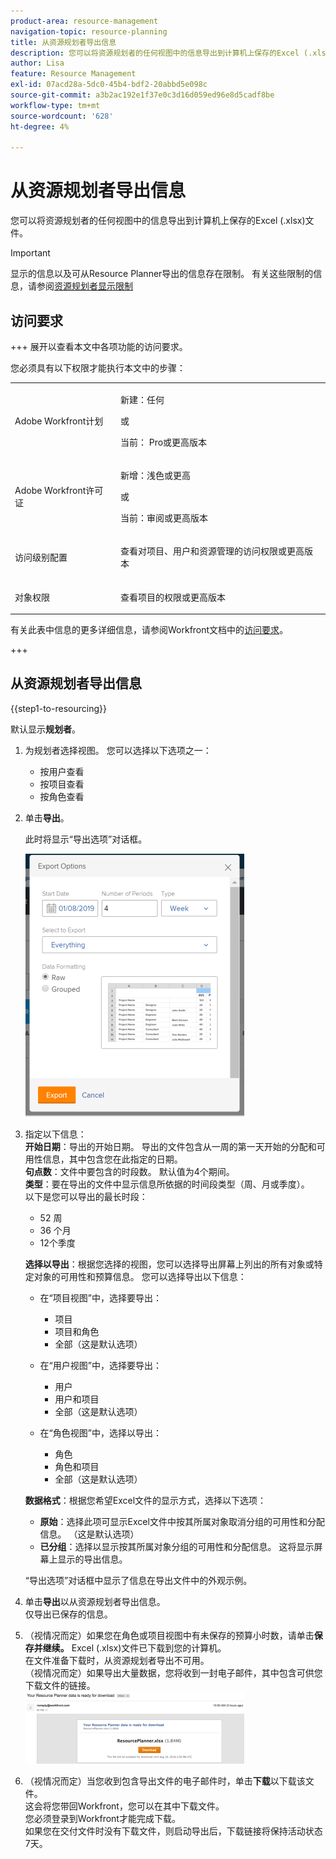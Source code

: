 ```yaml
---
product-area: resource-management
navigation-topic: resource-planning
title: 从资源规划者导出信息
description: 您可以将资源规划者的任何视图中的信息导出到计算机上保存的Excel (.xlsx)文件。
author: Lisa
feature: Resource Management
exl-id: 07acd28a-5dc0-45b4-bdf2-20abbd5e098c
source-git-commit: a3b2ac192e1f37e0c3d16d059ed96e8d5cadf8be
workflow-type: tm+mt
source-wordcount: '628'
ht-degree: 4%

---
```


# 从资源规划者导出信息

您可以将资源规划者的任何视图中的信息导出到计算机上保存的Excel (.xlsx)文件。

>[!IMPORTANT]
>
>显示的信息以及可从Resource Planner导出的信息存在限制。 有关这些限制的信息，请参阅[资源规划者显示限制](../../resource-mgmt/resource-planning/resource-planner-display-limitations.md)

## 访问要求

+++ 展开以查看本文中各项功能的访问要求。

您必须具有以下权限才能执行本文中的步骤：

<table style="table-layout:auto"> 
 <col> 
 <col> 
 <tbody> 
  <tr> 
   <td role="rowheader">Adobe Workfront计划</td> 
   <td><p>新建：任何</p>
       <p>或</p>
       <p>当前： Pro或更高版本</p> </td> 
  </tr> 
  <tr> 
   <td role="rowheader">Adobe Workfront许可证</td> 
   <td><p>新增：浅色或更高</p>
       <p>或</p>
       <p>当前：审阅或更高版本</p></td>
  </tr> 
  <tr> 
   <td role="rowheader">访问级别配置</td> 
   <td> <p>查看对项目、用户和资源管理的访问权限或更高版本</p> </td> 
  </tr> 
  <tr> 
   <td role="rowheader">对象权限</td> 
   <td> <p>查看项目的权限或更高版本</p> </td> 
  </tr> 
 </tbody> 
</table>

有关此表中信息的更多详细信息，请参阅Workfront文档中的[访问要求](/help/quicksilver/administration-and-setup/add-users/access-levels-and-object-permissions/access-level-requirements-in-documentation.md)。

+++

## 从资源规划者导出信息

{{step1-to-resourcing}}

默认显示&#x200B;**规划者**。

1. 为规划者选择视图。 您可以选择以下选项之一：

   * 按用户查看
   * 按项目查看
   * 按角色查看

1. 单击&#x200B;**导出**。

   此时将显示“导出选项”对话框。

   ![导出选项](assets/rp-export-options-box-350x421.png)

1. 指定以下信息：\
   **开始日期**：导出的开始日期。 导出的文件包含从一周的第一天开始的分配和可用性信息，其中包含您在此指定的日期。\
   **句点数**：文件中要包含的时段数。 默认值为4个期间。\
   **类型**：要在导出的文件中显示信息所依据的时间段类型（周、月或季度）。\
   以下是您可以导出的最长时段：

   * 52 周
   * 36 个月
   * 12个季度

   **选择以导出**：根据您选择的视图，您可以选择导出屏幕上列出的所有对象或特定对象的可用性和预算信息。
您可以选择导出以下信息：

   * 在“项目视图”中，选择要导出：

      * 项目
      * 项目和角色
      * 全部（这是默认选项）

   * 在“用户视图”中，选择要导出：

      * 用户
      * 用户和项目
      * 全部（这是默认选项）

   * 在“角色视图”中，选择以导出：

      * 角色
      * 角色和项目
      * 全部（这是默认选项）

   **数据格式**：根据您希望Excel文件的显示方式，选择以下选项：

   * **原始**：选择此项可显示Excel文件中按其所属对象取消分组的可用性和分配信息。 （这是默认选项）
   * **已分组**：选择以显示按其所属对象分组的可用性和分配信息。 这将显示屏幕上显示的导出信息。

   “导出选项”对话框中显示了信息在导出文件中的外观示例。

1. 单击&#x200B;**导出**&#x200B;以从资源规划者导出信息。\
   仅导出已保存的信息。

1. （视情况而定）如果您在角色或项目视图中有未保存的预算小时数，请单击&#x200B;**保存并继续。**
Excel (.xlsx)文件已下载到您的计算机。\
   在文件准备下载时，从资源规划者导出不可用。\
   （视情况而定）如果导出大量数据，您将收到一封电子邮件，其中包含可供您下载文件的链接。\
   ![RP_eamil_with_exported_planner_attached.png](assets/rp-eamil-with-exported-planner-attached-350x116.png)

1. （视情况而定）当您收到包含导出文件的电子邮件时，单击&#x200B;**下载**&#x200B;以下载该文件。\
   这会将您带回Workfront，您可以在其中下载文件。\
   您必须登录到Workfront才能完成下载。\
   如果您在交付文件时没有下载文件，则启动导出后，下载链接将保持活动状态7天。
